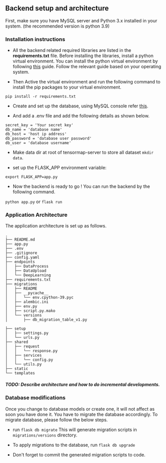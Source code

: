 ## Backend setup and architecture


First, make sure you have MySQL server and Python 3.x installed in your system.
(the recommended version is python 3.9)


### Installation instructions

* All the backend related required libraries are listed in the **requirements.txt** file.
  Before installing the libraries, install a python virtual environment. You can install
  the python virtual environment by following [this](https://packaging.python.org/guides/installing-using-pip-and-virtual-environments/)
  guide. Follow the relevant guide based on your operating system.



* Then Active the virtual environment and run the following
  command to install the pip packages to your virtual
  environment.

`pip install -r requirements.txt`
* Create and set up the database, using MySQL console refer [this](https://www.inmotionhosting.com/support/server/databases/create-a-mysql-database/).


* And add a .env file and add the following details as shown below.


```
secret_key = 'Your secret key'
db_name = 'database name'
db_host = 'host ip address'
db_password = 'database user password'
db_user = 'database username'
```

* Make data dir at root of tensormap-server to store all dataset `mkdir data`.

* set up the FLASK_APP environment variable:

`export FLASK_APP=app.py`

* Now the backend is ready to go ! You can run the backend
  by the following command.

`python app.py`
 or
`flask run`


### Application Architecture

The application architecture is set up as follows.

```
.
├── README.md
├── app.py
├── .env
├── .gitignore
├── config.yaml
├── endpoints
│   ├── DataProcess
│   ├── DataUpload
│   └── DeepLearning
├── requirements.txt
├── migrations
│   ├── README
│   ├── __pycache__
│   │   └── env.cpython-39.pyc
│   ├── alembic.ini
│   ├── env.py
│   ├── script.py.mako
│   └── versions
│       ├── db_migration_table_v1.py

├── setup
│   ├── settings.py
│   └── urls.py
├── shared
│   ├── request
│   │   └── response.py
│   ├── services
│   │   └── config.py
│   └── utils.py
├── static
└── templates
```

##### TODO: Describe architecture and how to do incremental developments.

### Database modifications

Once you change to database models or create one, it will not affect as soon you have done it.
You have to migrate the database accordingly. To migrate database, please follow the below steps.

* run `flask db migrate`
This will generate migration scripts in `migrations/versions` directory.

* To apply migrations to the database, run `flask db upgrade`

* Don't forget to commit the generated migration scripts to code.
